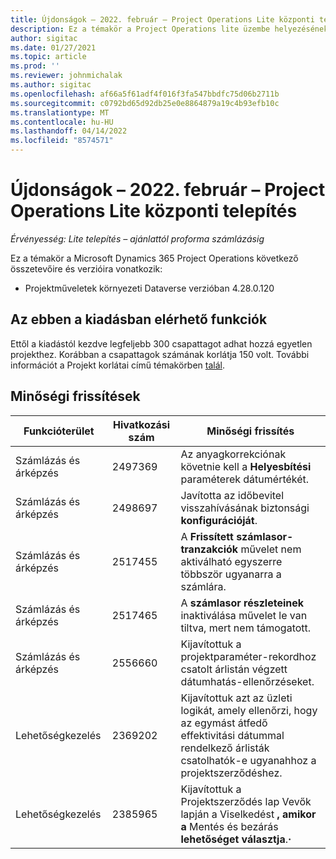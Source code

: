 ```yaml
---
title: Újdonságok – 2022. február – Project Operations Lite központi telepítés
description: Ez a témakör a Project Operations lite üzembe helyezésének 2022. februári kiadásában elérhető minőségi frissítésekről nyújt tájékoztatást.
author: sigitac
ms.date: 01/27/2021
ms.topic: article
ms.prod: ''
ms.reviewer: johnmichalak
ms.author: sigitac
ms.openlocfilehash: af66a5f61adf4f016f3fa547bbdfc75d06b2711b
ms.sourcegitcommit: c0792bd65d92db25e0e8864879a19c4b93efb10c
ms.translationtype: MT
ms.contentlocale: hu-HU
ms.lasthandoff: 04/14/2022
ms.locfileid: "8574571"
---
```

# <a name="whats-new-february-2022---project-operations-lite-deployment"></a>Újdonságok – 2022. február – Project Operations Lite központi telepítés

_Érvényesség: Lite telepítés – ajánlattól proforma számlázásig_

Ez a témakör a Microsoft Dynamics 365 Project Operations következő összetevőire és verzióira vonatkozik:

- Projektműveletek környezeti Dataverse verzióban 4.28.0.120

## <a name="features-included-in-this-release"></a>Az ebben a kiadásban elérhető funkciók

Ettől a kiadástól kezdve legfeljebb 300 csapattagot adhat hozzá egyetlen projekthez. Korábban a csapattagok számának korlátja 150 volt. További információt a Projekt korlátai című témakörben [talál](../../project-management/create-wbs.md#project-limitations).

## <a name="quality-updates"></a>Minőségi frissítések

| Funkcióterület | Hivatkozási szám | Minőségi frissítés |
| --- | --- | --- |
| Számlázás és árképzés | 2497369 | Az anyagkorrekciónak követnie kell a **Helyesbítési** paraméterek dátumértékét. |
| Számlázás és árképzés | 2498697 | Javította az időbevitel visszahívásának biztonsági **konfigurációját**. |
| Számlázás és árképzés | 2517455 | A **Frissített számlasor-tranzakciók** művelet nem aktiválható egyszerre többször ugyanarra a számlára. |
| Számlázás és árképzés | 2517465 | A **számlasor részleteinek** inaktiválása művelet le van tiltva, mert nem támogatott. |
| Számlázás és árképzés | 2556660 | Kijavítottuk a projektparaméter-rekordhoz csatolt árlistán végzett dátumhatás-ellenőrzéseket. |
|   Lehetőségkezelés | 2369202 | Kijavítottuk azt az üzleti logikát, amely ellenőrzi, hogy az egymást átfedő effektivitási dátummal rendelkező árlisták csatolhatók-e ugyanahhoz a projektszerződéshez. |
|   Lehetőségkezelés | 2385965 | Kijavítottuk a Projektszerződés lap Vevők lapján a Viselkedést **, amikor a** Mentés és bezárás **lehetőséget választja**.**·** |
